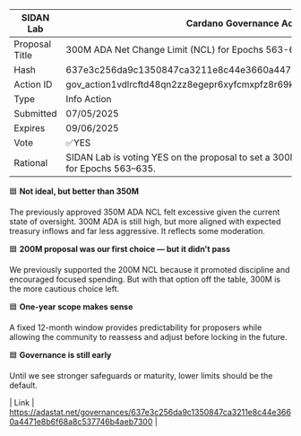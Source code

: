 | SIDAN Lab      | Cardano Governance Actions                                                                           |
| -------------- | ---------------------------------------------------------------------------------------------------- |
| Proposal Title | 300M ADA Net Change Limit (NCL) for Epochs 563-635                                                   |
| Hash           | 637e3c256da9c1350847ca3211e8c44e3660a4471e8b6f68a8c537746b4aeb7300                                   |
| Action ID      | gov_action1vdlrcftd48qn2zz8egepr6xyfcmxpfz8r69k769gc5mhg662adesq9yy8pl                               |
| Type           | Info Action                                                                                          |
| Submitted      | 07/05/2025                                                                                           |
| Expires        | 09/06/2025                                                                                           |
| Vote           | ✅YES                                                                                                |
| Rational       | SIDAN Lab is voting YES on the proposal to set a 300M ADA Net Change Limit (NCL) for Epochs 563–635. |

🟦 **Not ideal, but better than 350M**

The previously approved 350M ADA NCL felt excessive given the current state of oversight. 300M ADA is still high, but more aligned with expected treasury inflows and far less aggressive. It reflects some moderation.

🟦 **200M proposal was our first choice — but it didn’t pass**

We previously supported the 200M NCL because it promoted discipline and encouraged focused spending. But with that option off the table, 300M is the more cautious choice left.

🟦 **One-year scope makes sense**

A fixed 12-month window provides predictability for proposers while allowing the community to reassess and adjust before locking in the future.

🟦 **Governance is still early**

Until we see stronger safeguards or maturity, lower limits should be the default.

| Link | https://adastat.net/governances/637e3c256da9c1350847ca3211e8c44e3660a4471e8b6f68a8c537746b4aeb7300 |
